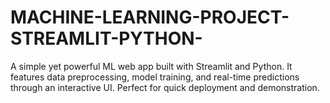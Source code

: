 # MACHINE-LEARNING-PROJECT-STREAMLIT-PYTHON-
A simple yet powerful ML web app built with Streamlit and Python. It features data preprocessing, model training, and real-time predictions through an interactive UI. Perfect for quick deployment and demonstration.
